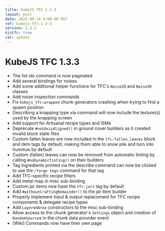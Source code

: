 ```yaml
---
title: KubeJS TFC 1.3.3
layout: post
date: 2025-09-14 9:00:00 MST
ref: kubejs-tfc-1-3-3
version: 1.3.3
kjstfc: true
cat: update
---
```


# KubeJS TFC 1.3.3

- The list ids command is now paginated
- Add several bindings for noises
- Add some additional helper functions for TFC's `Noise2D` and `Noise3D` classes
- Add noise inspection commands
- Fix `kubejs_tfc:wrapped` chunk generators crashing when trying to find a spawn position
- Describing a knapping type via command will now include the texture(s) used by the knapping screen
- Add support for Artisanal recipe types and ISMs
- Deprecate `#notAxisAligned()` in ground cover builders as it created invalid block state files
- Custom fallen leaves are now included in the `tfc:fallen_leaves` block and item tags by default, making them able to snow pile and turn into hummus by default
- Custom (fallen) leaves can now be removed from automatic tinting by calling `#noDynamicTinting()` on their builders
- Tag ingredients printed via the describe command can now be clicked to use the `/forge tags` command for that tag
- Add TFC-specific recipe filters
- Add metal map in misc sub-binding
- Custom jar items now have the `tfc:jars` tag by default
- Add `#withoutCraftingRemainder()` to the jar item builder
- Properly implement input & output replacement for TFC recipe components & delegate recipe types
- Add `LayeredArea` constructors to the misc sub-binding
- Allow access to the chunk generator's `Settings` object and creation of `RandomSource`s in the chunk data provider event
- [Wiki] Commands now have their own page
